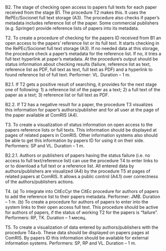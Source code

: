 В2. The stage of checking open access to papers full texts for each paper received from the stage B1. The procedure T2 makes this. It uses the RePEc/Socionet full text storage (A3). The procedure also checks if paper’s metadata includes reference list of the paper. Some commercial publishers (e.g. Springer) provide reference lists of papers into its metadata. 	

Т2. To create a procedure of checking for the papers ID received from B1 an open access to the papers’ reference list or its full text. It starts checking in the RePEc/Socionet full text storage (A3). If no needed data at this storage, the procedure check a paper’s metadata for the reference list. If no, it tries a full text hyperlink at paper’s metadata. At the procedure’s output should be status information about checking results (failure, reference list as text, reference list as PDF, full text as text, full text as PDF) and a hyperlink to found reference list of full text. Performer: VL. Duration – 1 m.

В2.1. If T2 gets a positive result of searching, it provides for the next stage one of following: 1) a reference list of the paper as a text; 2) a full text of the paper as a text; 3) reference list or full text as PDF.	

В2.2. If T2 has a negative result for a paper, the procedure T3 visualizes this information for paper’s authors/publisher and for all user at the page of the paper available at ComRIS (A4). 	

Т3. To create a visualization of status information on open access to the papers reference lists or full texts. This information should be displayed at pages of related papers in ComRIS. Other information systems also should be able to get this information by papers ID for using it on their side. Performers: SP and VL. Duration – 1 m.

В2.2.1. Authors or publishers of papers having the status failure (i.e. no access to full text/reference list) can use the procedure T4 to enter links to or to download a full text or a reference list. All entered data by authors/publishers are visualized (A4) by the procedure T5 at pages of related papers at ComRIS. It allows a public control (A4.1) over correctness of the authors/publishers actions. 	

Т4. (a) To integrate into CitEcCyr the CitEc procedure for authors of papers to add the reference list to their papers metadata. Performer: JMB. Duration – 1 m. 
(b) To create a procedure for authors of papers to enter into the system links to their open access full text. This procedure should be active for authors of papers, if the status of working T2 for the papers is “failure”. Performers: RP, TK. Duration – 1 месяц.

Т5. To create a visualization of data entered by authors/publishers with the procedure T4a+b. These data should be displayed on papers pages at ComRIS. By papers ID this information should be available for external information systems.
Performers: SP, RP and VL. Duration – 1 m.
